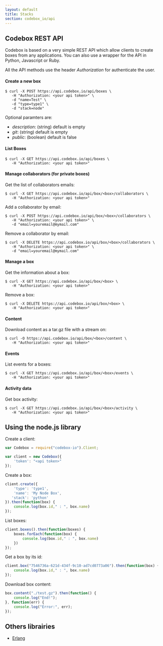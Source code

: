 ```yaml
---
layout: default
title: Stacks
section: codebox_io/api
---
```


## Codebox REST API

Codebox is based on a very simple REST API which allow clients to create boxes from any applications.
You can also use a wrapper for the API in Python, Javascript or Ruby.

All the API methods use the header *Authorization* for authenticate the user.

#### Create a new box

```
$ curl -X POST https://api.codebox.io/api/boxes \
   -H "Authorization: <your api token>" \
   -d "name=Test" \
   -d "type=type1" \
   -d "stack=node"
```

Optional paramters are:

* *description*: (string) default is empty
* *git*: (string) default is empty
* *public*: (boolean) default is false

#### List Boxes

```
$ curl -X GET https://api.codebox.io/api/boxes \
   -H "Authorization: <your api token>"
```

#### Manage collaborators (for private boxes)

Get the list of collaborators emails:

```
$ curl -X GET https://api.codebox.io/api/box/<box>/collaborators \
   -H "Authorization: <your api token>"
```

Add a collaborator by email:

```
$ curl -X POST https://api.codebox.io/api/box/<box>/collaborators \
   -H "Authorization: <your api token>" \
   -d "email=youremail@mymail.com"
```

Remove a collaborator by email:

```
$ curl -X DELETE https://api.codebox.io/api/box/<box>/collaborators \
   -H "Authorization: <your api token>" \
   -d "email=youremail@mymail.com"
```

#### Manage a box

Get the information about a box:

```
$ curl -X GET https://api.codebox.io/api/box/<box> \
   -H "Authorization: <your api token>"
```

Remove a box:

```
$ curl -X DELETE https://api.codebox.io/api/box/<box> \
   -H "Authorization: <your api token>"
```

#### Content

Download content as a tar.gz file with a stream on:

```
$ curl -O https://api.codebox.io/api/box/<box>/content \
   -H "Authorization: <your api token>"
```

#### Events

List events for a boxes:

```
$ curl -X GET https://api.codebox.io/api/box/<box>/events \
   -H "Authorization: <your api token>"
```

#### Activity data

Get box activity:

```
$ curl -X GET https://api.codebox.io/api/box/<box>/activity \
   -H "Authorization: <your api token>"
```


## Using the node.js library

Create a client:

```javascript
var Codebox = require("codebox-io").Client;

var client = new Codebox({
	'token': "<api token>"
});
```

Create a box:

```javascript
client.create({
	'type': 'type1',
	'name': 'My Node Box',
   'stack': 'python'
}).then(function(box) {
	console.log(box.id," : ", box.name)
});
```

List boxes:

```javascript
client.boxes().then(function(boxes) {
	boxes.forEach(function(box) {
		console.log(box.id," : ", box.name)
	})
});
```

Get a box by its id:

```javascript
client.box("7546736a-621d-434f-9c10-ad7cd0773a06").then(function(box) {
	console.log(box.id," : ", box.name)
});
```

Download box content:

```javascript
box.content("./test.gz").then(function() {
    console.log("End!");
}, function(err) {
    console.log("Error:", err);
});
```

## Others librairies

* [Erlang](https://github.com/mawuli-ypa/codebox-erlang)
